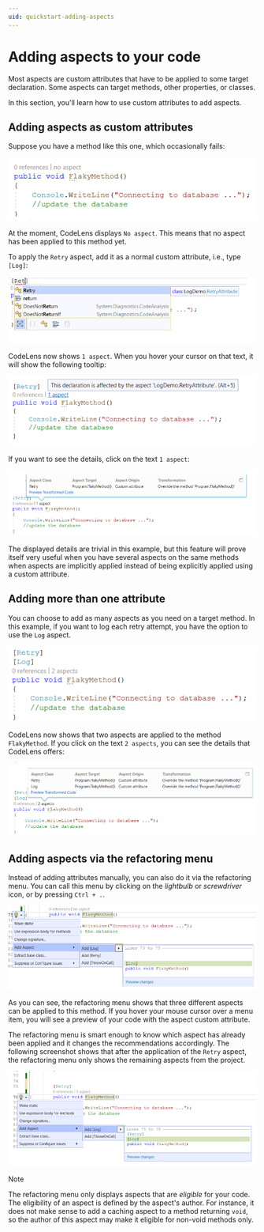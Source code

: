 ```yaml
---
uid: quickstart-adding-aspects
---
```


# Adding aspects to your code

Most aspects are custom attributes that have to be applied to some target declaration. Some aspects can target methods, other properties, or classes.

In this section, you'll learn how to use custom attributes to add aspects.

## Adding aspects as custom attributes

Suppose you have a method like this one, which occasionally fails:

![](images/flaky_method_no_aspect.png)

At the moment, CodeLens displays `No aspect`. This means that no aspect has been applied to this method yet.

To apply the `Retry` aspect, add it as a normal custom attribute, i.e., type `[Log]`:

![](images/applying_retry_attribute.png)

CodeLens now shows `1 aspect`. When you hover your cursor on that text, it will show the following tooltip:

![](images/retry_aspect_applied.png)

If you want to see the details, click on the text `1 aspect`:

![Retry_Aspect_Code_Lense](images/showing_retry_aspect_code_lense.png)

The displayed details are trivial in this example, but this feature will prove itself very useful when you have several aspects on the same methods when aspects are implicitly applied instead of being explicitly applied using a custom attribute.

## Adding more than one attribute

You can choose to add as many aspects as you need on a target method. In this example, if you want to log each retry attempt, you have the option to use the `Log` aspect.

![Retry_and_Log_Aspect_Together](images/retry_and_log_aspect_together.png)

CodeLens now shows that two aspects are applied to the method `FlakyMethod`. If you click on the text `2 aspects`, you can see the details that CodeLens offers:

![Retry_Log_Applied_CodeLense](images/retry_log_code_lense_details.png)


## Adding aspects via the refactoring menu

Instead of adding attributes manually, you can also do it via the refactoring menu. You can call this menu by clicking on the _lightbulb_ or _screwdriver_ icon, or by pressing `Ctrl + .`.

![Context_menu_offers_aspects](images/add_aspect_via_context_menu.png)

As you can see, the refactoring menu shows that three different aspects can be applied to this method. If you hover your mouse cursor over a menu item, you will see a preview of your code with the aspect custom attribute.

The refactoring menu is smart enough to know which aspect has already been applied and it changes the recommendations accordingly. The following screenshot shows that after the application of the `Retry` aspect, the refactoring menu only shows the remaining aspects from the project.

![Sucecssive_application_of_aspects_via_context_menu](images/successive_application_aspects_via_context_menu.png)

> [!NOTE]
> The refactoring menu only displays aspects that are _eligible_ for your code. The eligibility of an aspect is defined by the aspect's author. For instance, it does not make sense to add a caching aspect to a method returning `void`, so the author of this aspect may make it eligible for non-void methods only.

